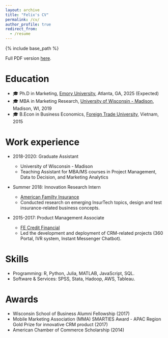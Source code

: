 ```yaml
---
layout: archive
title: "Felix's CV"
permalink: /cv/
author_profile: true
redirect_from:
  - /resume
---
```


{% include base_path %}

Full PDF version [here](https://felixnguyen31.github.io/files/Felix_Nguyen_CV.pdf).

Education
======
* 🎓 Ph.D in Marketing, [Emory University](http://www.emory.edu/), Atlanta, GA, 2025 (Expected)
* 🎓 MBA in Marketing Research, [University of Wisconsin - Madison](https://www.wisc.edu/), Madison, WI, 2019
* 🎓 B.Econ in Business Economics, [Foreign Trade University](http://english.ftu.edu.vn/), Vietnam, 2015

Work experience
======
* 2018-2020: Graduate Assistant
  * University of Wisconsin - Madison
  * Teaching Assistant for MBA/MS courses in Project Management, Data to Decision, and Marketing Analytics
  
* Summer 2018: Innovation Research Intern
  * [American Familty Insurance](https://www.amfam.com/)
  * Conducted research on emerging InsurTech topics, design and test insurance-related business concepts.

* 2015-2017: Product Management Associate
  * [FE Credit Financial](https://fecredit.com.vn/en/)
  * Led the development and deployment of CRM-related projects (360 Portal, IVR system, Instant Messenger Chatbot).
  
Skills
======
* Programming: R, Python, Julia, MATLAB, JavaScript, SQL.
* Software & Services: SPSS, Stata, Hadoop, AWS, Tableau.

Awards
======
* Wisconsin School of Business Alumni Fellowship (2017)
* Mobile Marketing Association (MMA) SMARTIES Award - APAC Region Gold Prize for innovative CRM product (2017)
* American Chamber of Commerce Scholarship (2014)
